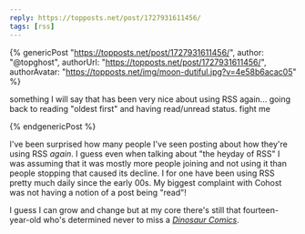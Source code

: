 ```yaml
---
reply: https://topposts.net/post/1727931611456/
tags: [rss]
---
```


{% genericPost "https://topposts.net/post/1727931611456/",
    author: "@topghost",
    authorUrl: "https://topposts.net/post/1727931611456/",
    authorAvatar: "https://topposts.net/img/moon-dutiful.jpg?v=4e58b6acac05" %}
  <p>
    something I will say that has been very nice about using RSS again... going
    back to reading "oldest first" and having read/unread status. fight me
  </p>
{% endgenericPost %}

I've been surprised how many people I've seen posting about how they're using RSS _again_. I guess even when talking about "the heyday of RSS" I was assuming that it was mostly more people joining and not using it than people stopping that caused its decline. I for one have been using RSS pretty much daily since the early 00s. My biggest complaint with Cohost was not having a notion of a post being "read"!

I guess I can grow and change but at my core there's still that fourteen-year-old who's determined never to miss a [_Dinosaur Comics_](https://qwantz.com). 
